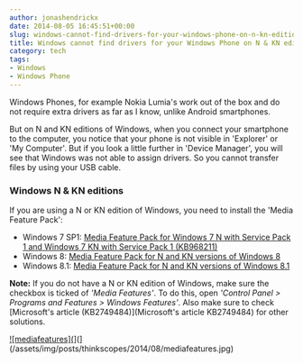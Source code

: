 ```yaml
---
author: jonashendrickx
date: 2014-08-05 16:45:51+00:00
slug: windows-cannot-find-drivers-for-your-windows-phone-on-n-kn-editions-of-windows
title: Windows cannot find drivers for your Windows Phone on N & KN editions of Windows
category: tech
tags:
- Windows
- Windows Phone
---
```

Windows Phones, for example Nokia Lumia's work out of the box and do not require extra drivers as far as I know, unlike Android smartphones.

But on N and KN editions of Windows, when you connect your smartphone to the computer, you notice that your phone is not visible in 'Explorer' or 'My Computer'. But if you look a little further in 'Device Manager', you will see that Windows was not able to assign drivers. So you cannot transfer files by using your USB cable.


### Windows N & KN editions


If you are using a N or KN edition of Windows, you need to install the 'Media Feature Pack':

- Windows 7 SP1: [Media Feature Pack for Windows 7 N with Service Pack 1 and Windows 7 KN with Service Pack 1 (KB968211)](http://www.microsoft.com/en-us/download/details.aspx?id=16546)
- Windows 8: [Media Feature Pack for N and KN versions of Windows 8](http://www.microsoft.com/en-us/download/details.aspx?id=30685)
- Windows 8.1: [Media Feature Pack for N and KN versions of Windows 8.1](http://www.microsoft.com/en-us/download/details.aspx?id=42503)

**Note:** If you do not have a N or KN edition of Windows, make sure the checkbox is ticked of _'Media Features'_. To do this, open _'Control Panel > Programs and Features > Windows Features'_. Also make sure to check [Microsoft's article (KB2749484)](Microsoft's article KB2749484) for other solutions.

[![mediafeatures](](/assets/img/posts/thinkscopes/2014/08/mediafeatures.jpg)](](/assets/img/posts/thinkscopes/2014/08/mediafeatures.jpg)
